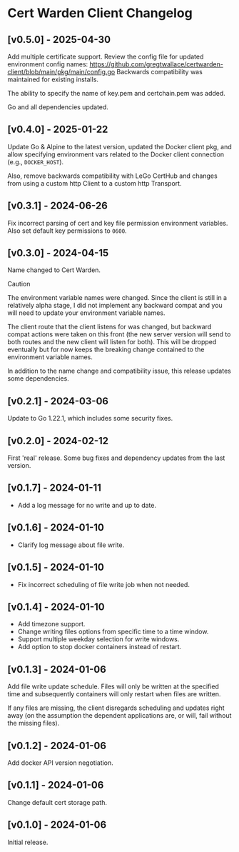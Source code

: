 # Cert Warden Client Changelog

## [v0.5.0] - 2025-04-30

Add multiple certificate support. Review the config file for updated
environment config names:
https://github.com/gregtwallace/certwarden-client/blob/main/pkg/main/config.go
Backwards compatibility was maintained for existing installs.

The ability to specify the name of key.pem and certchain.pem was added.

Go and all dependencies updated.


## [v0.4.0] - 2025-01-22

Update Go & Alpine to the latest version, updated the Docker client pkg, 
and allow specifying environment vars related to the Docker client 
connection (e.g., `DOCKER_HOST`).

Also, remove backwards compatibility with LeGo CertHub and changes from
using a custom http Client to a custom http Transport.


## [v0.3.1] - 2024-06-26

Fix incorrect parsing of cert and key file permission environment
variables. Also set default key permissions to `0600`.


## [v0.3.0] - 2024-04-15

Name changed to Cert Warden.

> [!CAUTION]
> The environment variable names were changed. Since the client is still
> in a relatively alpha stage, I did not implement any backward compat
> and you will need to update your environment variable names.

The client route that the client listens for was changed, but backward 
compat actions were taken on this front (the new server version will send 
to both routes and the new client will listen for both). This will be
dropped eventually but for now keeps the breaking change contained to the
environment variable names.

In addition to the name change and compatibility issue, this release
updates some dependencies.


## [v0.2.1] - 2024-03-06

Update to Go 1.22.1, which includes some security fixes.


## [v0.2.0] - 2024-02-12

First 'real' release. Some bug fixes and dependency updates from the
last version.


## [v0.1.7] - 2024-01-11

- Add a log message for no write and up to date.


## [v0.1.6] - 2024-01-10

- Clarify log message about file write.


## [v0.1.5] - 2024-01-10

- Fix incorrect scheduling of file write job when not needed.


## [v0.1.4] - 2024-01-10

- Add timezone support.
- Change writing files options from specific time to a time window.
- Support multiple weekday selection for write windows.
- Add option to stop docker containers instead of restart.


## [v0.1.3] - 2024-01-06

Add file write update schedule. Files will only be written at 
the specified time and subsequently containers will only restart 
when files are written.

If any files are missing, the client disregards scheduling and 
updates right away (on the assumption the dependent applications 
are, or will, fail without the missing files).


## [v0.1.2] - 2024-01-06

Add docker API version negotiation.


## [v0.1.1] - 2024-01-06

Change default cert storage path.


## [v0.1.0] - 2024-01-06

Initial release.
